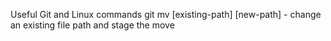 Useful Git and Linux commands
git mv [existing-path] [new-path] - change an existing file path and stage the move